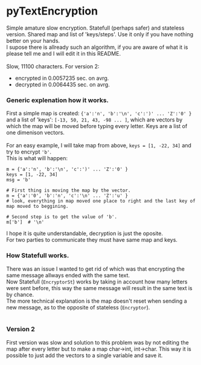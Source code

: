 # pyTextEncryption
Simple amature slow encryption. Statefull (perhaps safer) and stateless version. Shared map and list of 'keys/steps'.
Use it only if you have nothing better on your hands. <br>
I supose there is allready such an algorithm, if you are aware of what it is please tell me and I will edit it in this README. <br>
<br>
Slow, 11100 characters. For version 2:
 - encrypted in 0.0057235 sec. on avrg. <br>
 - decrypted in 0.0064435 sec. on avrg. <br>

### Generic explenation how it works.
First a simple map is created: `{'a':'n', 'b':'\n', 'c':')' ... 'Z':'0' }` and a list of 'keys': `[-13, 50, 21, 43, -98 ... ]`, which are vectors by which the map will be moved before typing every letter. Keys are a list of one dimenison vectors.<br>
<br>
For an easy example, I will take map from above, `keys = [1, -22, 34]` and try to encrypt `'b'`. <br>
This is what will happen: <br>
```
m = {'a':'n', 'b':'\n', 'c':')' ... 'Z':'0' }
keys = [1, -22, 34]
msg = 'b'

# First thing is moving the map by the vector.
m = {'a':'0', 'b':'n', 'c':'\n' ... 'Z':'u' }
# look, everything in map moved one place to right and the last key of map moved to beggining.

# Second step is to get the value of 'b'.
m['b']  # '\n'
```
I hope it is quite understandable, decryption is just the oposite. <br>
For two parties to communicate they must have same map and keys.
<br>

### How Statefull works.
There was an issue I wanted to get rid of which was that encrypting the same message allways ended with the same text. <br>
Now Statefull (`EncryptorSt`) works by taking in account how many letters were sent before, this way the same message will result in the same text is by chance. <br>
The more technical explanation is the map doesn't reset when sending a new message, as to the opposite of stateless (`Encryptor`). <br>
<br>

### Version 2
First version was slow and solution to this problem was by not editing the map after every letter but to make a map char->int, int->char. This way it is possible to just add the vectors to a single variable and save it. <br>



